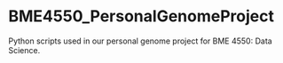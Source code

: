 # BME4550_PersonalGenomeProject
Python scripts used in our personal genome project for BME 4550: Data Science.

